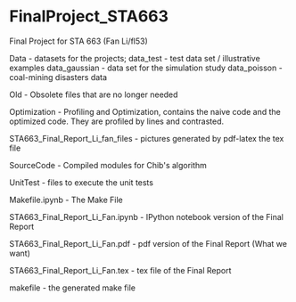 # FinalProject_STA663
Final Project for STA 663 (Fan Li/fl53)

Data - datasets for the projects; 
  data_test - test data set / illustrative examples
  data_gaussian - data set for the simulation study
  data_poisson - coal-mining disasters data

Old - Obsolete files that are no longer needed

Optimization - Profiling and Optimization, contains the naive code 
               and the optimized code. They are profiled by lines 
               and contrasted.

STA663_Final_Report_Li_fan_files - pictures generated by pdf-latex the 
                                   tex file

SourceCode - Compiled modules for Chib's algorithm

UnitTest - files to execute the unit tests

Makefile.ipynb - The Make File 

STA663_Final_Report_Li_Fan.ipynb - IPython notebook version of the Final
                                   Report

STA663_Final_Report_Li_Fan.pdf - pdf version of the Final Report (What we want)

STA663_Final_Report_Li_Fan.tex - tex file of the Final Report

makefile - the generated make file
